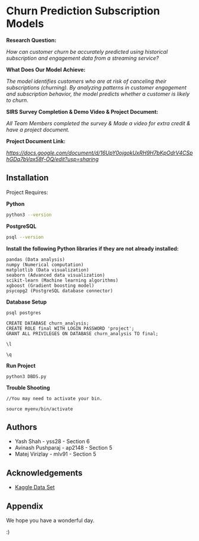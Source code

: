 
# Churn Prediction Subscription Models

**Research Question:**

*How can customer churn be accurately predicted using historical subscription and engagement data from a streaming service?*

**What Does Our Model Achieve:**

*The model identifies customers who are at risk of canceling their subscriptions (churning). By analyzing patterns in customer engagement and subscription behavior, the model predicts whether a customer is likely to churn.*

**SIRS Survey Completion & Demo Video & Project Document:**

*All Team Members completed the survey & Made a video for extra credit & have a project document.*

**Project Document Link:** 

*https://docs.google.com/document/d/16UpY0ojgokUxRH9H7bKpOdrV4CSphGDq7bVax58f-OQ/edit?usp=sharing*





## Installation

Project Requires:

**Python**
```bash
python3 --version
```

**PostgreSQL**
```bash
psql --version
```
**Install the following Python libraries if they are not already installed:**

    pandas (Data analysis)
    numpy (Numerical computation)
    matplotlib (Data visualization)
    seaborn (Advanced data visualization)
    scikit-learn (Machine learning algorithms)
    xgboost (Gradient boosting model)
    psycopg2 (PostgreSQL database connector)

**Database Setup**
    
    psql postgres   

    CREATE DATABASE churn_analysis;
    CREATE ROLE final WITH LOGIN PASSWORD 'project';
    GRANT ALL PRIVILEGES ON DATABASE churn_analysis TO final;
    
    \l

    \q

**Run Project**
    
    python3 DBDS.py

**Trouble Shooting**
    
    //You may need to activate your bin.
    
    source myenv/bin/activate  
## Authors

- Yash Shah - yss28 - Section 6
- Avinash Pushparaj - ap2148 - Section 5
- Matej Virizlay - mlv91 - Section 5



## Acknowledgements

 - [Kaggle Data Set](https://www.kaggle.com/datasets/raghunandan9605/streaming-service-customer-churn-prediction?resource=download)

## Appendix

We hope you have a wonderful day.

:)
